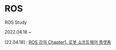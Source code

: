 # ROS
ROS Study

2022.04.18 ~

[22.04.18] :  <a href="https://www.youtube.com/watch?v=ot_D9N-H4lQ&t=12s" target="_blank">ROS 강의 Chapter1. 로봇 소프트웨어 플랫폼</a>
